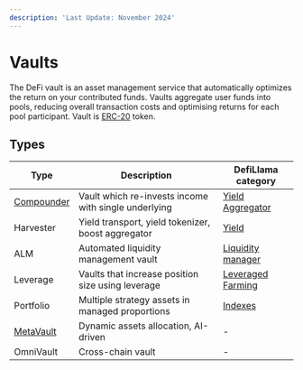 ```yaml
---
description: 'Last Update: November 2024'
---
```


# Vaults

The DeFi vault is an asset management service that automatically optimizes the return on your contributed funds. Vaults
aggregate user funds into pools, reducing overall transaction costs and optimising returns for each pool participant.
Vault is [ERC-20](https://ethereum.org/en/developers/docs/standards/tokens/erc-20/) token.

## Types

| Type                          | Description                                          | DefiLlama category                                                       |
|-------------------------------|------------------------------------------------------|--------------------------------------------------------------------------|
| [Compounder](./compounder.md) | Vault which re-invests income with single underlying | [Yield Aggregator](https://defillama.com/protocols/Yield%20Aggregator)   |
| Harvester                     | Yield transport, yield tokenizer, boost aggregator   | [Yield](https://defillama.com/protocols/Yield)                           |
| ALM                           | Automated liquidity management vault                 | [Liquidity manager](https://defillama.com/protocols/Liquidity%20manager) |
| Leverage                      | Vaults that increase position size using leverage    | [Leveraged Farming](https://defillama.com/protocols/Leveraged%20Farming) |
| Portfolio                     | Multiple strategy assets in managed proportions      | [Indexes](https://defillama.com/protocols/Indexes)                       |
| [MetaVault](./metavault.md)   | Dynamic assets allocation, AI-driven                 | -                                                                        |
| OmniVault                     | Cross-chain vault                                    | -                                                                        |
